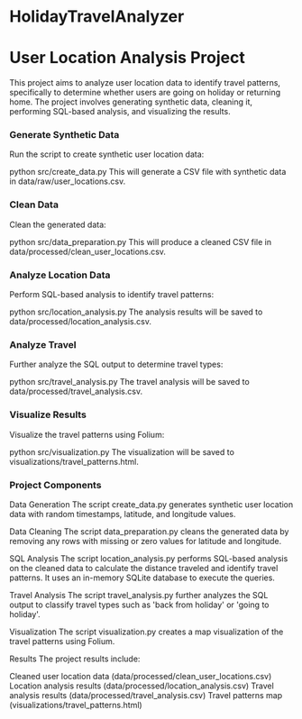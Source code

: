 # HolidayTravelAnalyzer
# User Location Analysis Project

This project aims to analyze user location data to identify travel patterns, specifically to determine whether users are going on holiday or returning home. The project involves generating synthetic data, cleaning it, performing SQL-based analysis, and visualizing the results.


### Generate Synthetic Data

Run the script to create synthetic user location data:

python src/create_data.py
This will generate a CSV file with synthetic data in data/raw/user_locations.csv.


### Clean Data

Clean the generated data:

python src/data_preparation.py
This will produce a cleaned CSV file in data/processed/clean_user_locations.csv.


### Analyze Location Data

Perform SQL-based analysis to identify travel patterns:

python src/location_analysis.py
The analysis results will be saved to data/processed/location_analysis.csv.


### Analyze Travel

Further analyze the SQL output to determine travel types:

python src/travel_analysis.py
The travel analysis will be saved to data/processed/travel_analysis.csv.


### Visualize Results

Visualize the travel patterns using Folium:

python src/visualization.py
The visualization will be saved to visualizations/travel_patterns.html.


### Project Components

Data Generation
The script create_data.py generates synthetic user location data with random timestamps, latitude, and longitude values.

Data Cleaning
The script data_preparation.py cleans the generated data by removing any rows with missing or zero values for latitude and longitude.

SQL Analysis
The script location_analysis.py performs SQL-based analysis on the cleaned data to calculate the distance traveled and identify travel patterns. It uses an in-memory SQLite database to execute the queries.

Travel Analysis
The script travel_analysis.py further analyzes the SQL output to classify travel types such as 'back from holiday' or 'going to holiday'.

Visualization
The script visualization.py creates a map visualization of the travel patterns using Folium.

Results
The project results include:

Cleaned user location data (data/processed/clean_user_locations.csv)
Location analysis results (data/processed/location_analysis.csv)
Travel analysis results (data/processed/travel_analysis.csv)
Travel patterns map (visualizations/travel_patterns.html)
